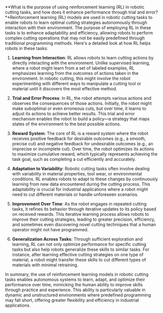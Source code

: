 **What is the purpose of using reinforcement learning (RL) in robotic cutting tasks, and how does it enhance performance through trial and error?**Reinforcement learning (RL) models are used in robotic cutting tasks to enable robots to learn optimal cutting strategies autonomously through interaction with their environment. The purpose of employing RL in these tasks is to enhance adaptability and efficiency, allowing robots to perform complex cutting operations that may not be easily predefined through traditional programming methods. Here's a detailed look at how RL helps robots in these tasks:

1. **Learning from Interaction**: RL allows robots to learn cutting actions by directly interacting with the environment. Unlike supervised learning, where a robot might learn from a set of labeled examples, RL emphasizes learning from the outcomes of actions taken in the environment. In robotic cutting, this might involve the robot experimenting with different ways to manipulate a cutting tool or material until it discovers the most effective method.

2. **Trial and Error Process**: In RL, the robot attempts various actions and observes the consequences of those actions. Initially, the robot might make suboptimal or even erroneous cuts, but over time, it learns to adjust its actions to achieve better results. This trial and error mechanism enables the robot to build a policy—a strategy that maps states of the environment to the best possible actions.

3. **Reward System**: The core of RL is a reward system where the robot receives positive feedback for desirable outcomes (e.g., a smooth, precise cut) and negative feedback for undesirable outcomes (e.g., an imprecise or incomplete cut). Over time, the robot optimizes its actions to maximize cumulative reward, which typically represents achieving the task goal, such as completing a cut efficiently and accurately.

4. **Adaptation to Variability**: Robotic cutting tasks often involve dealing with variability in material properties, tool wear, or environmental conditions. RL enables robots to adapt to these changes by continuously learning from new data encountered during the cutting process. This adaptability is crucial for industrial applications where a robot might need to cut different materials or handle unforeseen scenarios.

5. **Improvement Over Time**: As the robot engages in repeated cutting tasks, it refines its behavior through iterative updates to its policy based on received rewards. This iterative learning process allows robots to improve their cutting strategies, leading to greater precision, efficiency, and sometimes even discovering novel cutting techniques that a human operator might not have programmed.

6. **Generalization Across Tasks**: Through sufficient exploration and learning, RL can not only optimize performance for specific cutting tasks but also help robots generalize these skills to similar tasks. For instance, after learning effective cutting strategies on one type of material, a robot might transfer these skills to cut different types of materials with minimal retraining.

In summary, the use of reinforcement learning models in robotic cutting tasks enables autonomous systems to learn, adapt, and optimize their performance over time, mimicking the human ability to improve skills through practice and experience. This ability is particularly valuable in dynamic and unstructured environments where predefined programming may fall short, offering greater flexibility and efficiency in industrial applications.